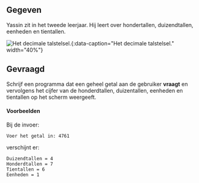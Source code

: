 ## Gegeven
Yassin zit in het tweede leerjaar. Hij leert over hondertallen, duizendtallen, eenheden en tientallen. 

![Het decimale talstelsel.](media/dan-burton.jpg "Foto door Dan Burton op Unsplash."){:data-caption="Het decimale talstelsel." width="40%"}

## Gevraagd
Schrijf een programma dat een geheel getal aan de gebruiker **vraagt** en vervolgens het cijfer van de honderdtallen, duizentallen, eenheden en tientallen op het scherm weergeeft.

#### Voorbeelden

Bij de invoer:
```
Voer het getal in: 4761
```

verschijnt er:
```
Duizendtallen = 4
Honderdtallen = 7
Tientallen = 6
Eenheden = 1
```